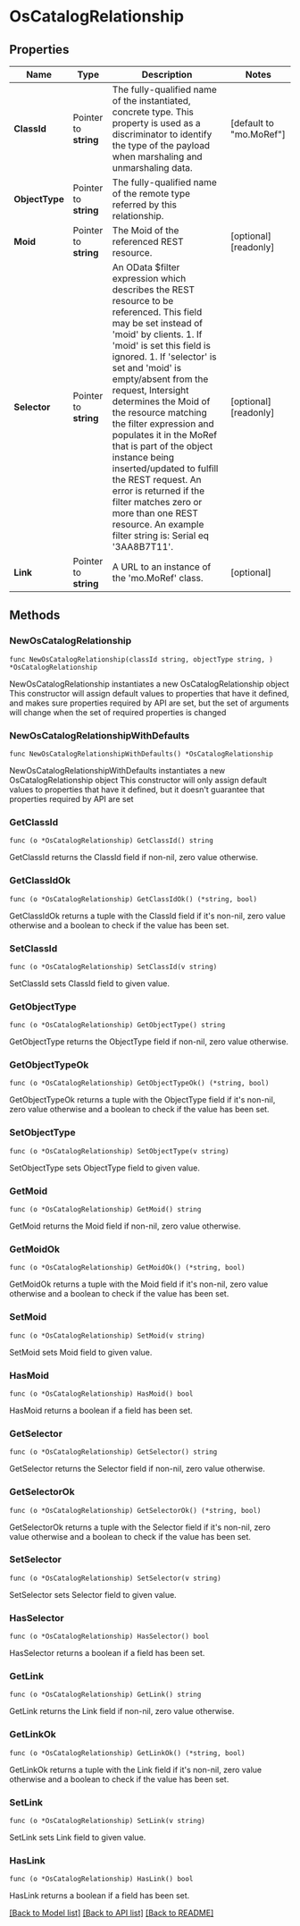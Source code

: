 # OsCatalogRelationship

## Properties

Name | Type | Description | Notes
------------ | ------------- | ------------- | -------------
**ClassId** | Pointer to **string** | The fully-qualified name of the instantiated, concrete type. This property is used as a discriminator to identify the type of the payload when marshaling and unmarshaling data. | [default to "mo.MoRef"]
**ObjectType** | Pointer to **string** | The fully-qualified name of the remote type referred by this relationship. | 
**Moid** | Pointer to **string** | The Moid of the referenced REST resource. | [optional] [readonly] 
**Selector** | Pointer to **string** | An OData $filter expression which describes the REST resource to be referenced. This field may be set instead of &#39;moid&#39; by clients. 1. If &#39;moid&#39; is set this field is ignored. 1. If &#39;selector&#39; is set and &#39;moid&#39; is empty/absent from the request, Intersight determines the Moid of the resource matching the filter expression and populates it in the MoRef that is part of the object instance being inserted/updated to fulfill the REST request. An error is returned if the filter matches zero or more than one REST resource. An example filter string is: Serial eq &#39;3AA8B7T11&#39;. | [optional] [readonly] 
**Link** | Pointer to **string** | A URL to an instance of the &#39;mo.MoRef&#39; class. | [optional] 

## Methods

### NewOsCatalogRelationship

`func NewOsCatalogRelationship(classId string, objectType string, ) *OsCatalogRelationship`

NewOsCatalogRelationship instantiates a new OsCatalogRelationship object
This constructor will assign default values to properties that have it defined,
and makes sure properties required by API are set, but the set of arguments
will change when the set of required properties is changed

### NewOsCatalogRelationshipWithDefaults

`func NewOsCatalogRelationshipWithDefaults() *OsCatalogRelationship`

NewOsCatalogRelationshipWithDefaults instantiates a new OsCatalogRelationship object
This constructor will only assign default values to properties that have it defined,
but it doesn't guarantee that properties required by API are set

### GetClassId

`func (o *OsCatalogRelationship) GetClassId() string`

GetClassId returns the ClassId field if non-nil, zero value otherwise.

### GetClassIdOk

`func (o *OsCatalogRelationship) GetClassIdOk() (*string, bool)`

GetClassIdOk returns a tuple with the ClassId field if it's non-nil, zero value otherwise
and a boolean to check if the value has been set.

### SetClassId

`func (o *OsCatalogRelationship) SetClassId(v string)`

SetClassId sets ClassId field to given value.


### GetObjectType

`func (o *OsCatalogRelationship) GetObjectType() string`

GetObjectType returns the ObjectType field if non-nil, zero value otherwise.

### GetObjectTypeOk

`func (o *OsCatalogRelationship) GetObjectTypeOk() (*string, bool)`

GetObjectTypeOk returns a tuple with the ObjectType field if it's non-nil, zero value otherwise
and a boolean to check if the value has been set.

### SetObjectType

`func (o *OsCatalogRelationship) SetObjectType(v string)`

SetObjectType sets ObjectType field to given value.


### GetMoid

`func (o *OsCatalogRelationship) GetMoid() string`

GetMoid returns the Moid field if non-nil, zero value otherwise.

### GetMoidOk

`func (o *OsCatalogRelationship) GetMoidOk() (*string, bool)`

GetMoidOk returns a tuple with the Moid field if it's non-nil, zero value otherwise
and a boolean to check if the value has been set.

### SetMoid

`func (o *OsCatalogRelationship) SetMoid(v string)`

SetMoid sets Moid field to given value.

### HasMoid

`func (o *OsCatalogRelationship) HasMoid() bool`

HasMoid returns a boolean if a field has been set.

### GetSelector

`func (o *OsCatalogRelationship) GetSelector() string`

GetSelector returns the Selector field if non-nil, zero value otherwise.

### GetSelectorOk

`func (o *OsCatalogRelationship) GetSelectorOk() (*string, bool)`

GetSelectorOk returns a tuple with the Selector field if it's non-nil, zero value otherwise
and a boolean to check if the value has been set.

### SetSelector

`func (o *OsCatalogRelationship) SetSelector(v string)`

SetSelector sets Selector field to given value.

### HasSelector

`func (o *OsCatalogRelationship) HasSelector() bool`

HasSelector returns a boolean if a field has been set.

### GetLink

`func (o *OsCatalogRelationship) GetLink() string`

GetLink returns the Link field if non-nil, zero value otherwise.

### GetLinkOk

`func (o *OsCatalogRelationship) GetLinkOk() (*string, bool)`

GetLinkOk returns a tuple with the Link field if it's non-nil, zero value otherwise
and a boolean to check if the value has been set.

### SetLink

`func (o *OsCatalogRelationship) SetLink(v string)`

SetLink sets Link field to given value.

### HasLink

`func (o *OsCatalogRelationship) HasLink() bool`

HasLink returns a boolean if a field has been set.


[[Back to Model list]](../README.md#documentation-for-models) [[Back to API list]](../README.md#documentation-for-api-endpoints) [[Back to README]](../README.md)


